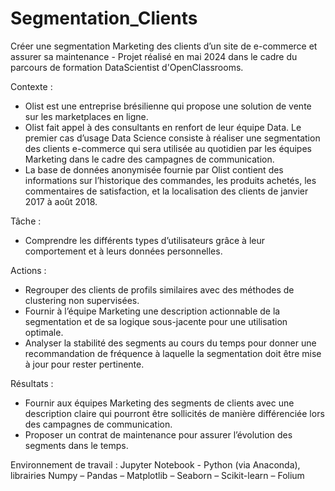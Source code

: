 # Segmentation_Clients
Créer une segmentation Marketing des clients d’un site de e-commerce et assurer sa maintenance - Projet réalisé en mai 2024 dans le cadre du parcours de formation DataScientist d'OpenClassrooms.

Contexte : 
-	Olist est une entreprise brésilienne qui propose une solution de vente sur les marketplaces en ligne.
-	Olist fait appel à des consultants en renfort de leur équipe Data. Le premier cas d’usage Data Science consiste à réaliser une segmentation des clients e-commerce qui sera utilisée au quotidien par les équipes Marketing dans le cadre des campagnes de communication.
-	La base de données anonymisée fournie par Olist contient des informations sur l’historique des commandes, les produits achetés, les commentaires de satisfaction, et la localisation des clients de janvier 2017 à août 2018.

Tâche :
-	Comprendre les différents types d’utilisateurs grâce à leur comportement et à leurs données personnelles.

Actions : 
-	Regrouper des clients de profils similaires avec des méthodes de clustering non supervisées.
-	Fournir à l’équipe Marketing une description actionnable de la segmentation et de sa logique sous-jacente pour une utilisation optimale.
-	Analyser la stabilité des segments au cours du temps pour donner une recommandation de fréquence à laquelle la segmentation doit être mise à jour pour rester pertinente.

Résultats : 
-	Fournir aux équipes Marketing des segments de clients avec une description claire qui pourront être sollicités de manière différenciée lors des campagnes de communication.
-	Proposer un contrat de maintenance pour assurer l’évolution des segments dans le temps.

Environnement de travail : Jupyter Notebook - Python (via Anaconda), librairies Numpy – Pandas – Matplotlib – Seaborn – Scikit-learn – Folium


